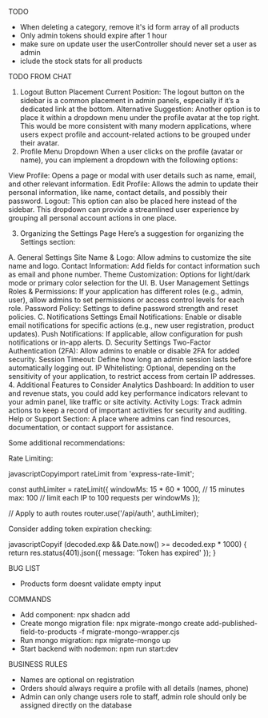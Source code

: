 TODO
- When deleting a category, remove it's id form array of all products
- Only admin tokens should expire after 1 hour
- make sure on update user the userController should never set a user as admin
- iclude the stock stats for all products

TODO FROM CHAT
1. Logout Button Placement
Current Position: The logout button on the sidebar is a common placement in admin panels, especially if it’s a dedicated link at the bottom.
Alternative Suggestion: Another option is to place it within a dropdown menu under the profile avatar at the top right. This would be more consistent with many modern applications, where users expect profile and account-related actions to be grouped under their avatar.
2. Profile Menu Dropdown
When a user clicks on the profile (avatar or name), you can implement a dropdown with the following options:

View Profile: Opens a page or modal with user details such as name, email, and other relevant information.
Edit Profile: Allows the admin to update their personal information, like name, contact details, and possibly their password.
Logout: This option can also be placed here instead of the sidebar.
This dropdown can provide a streamlined user experience by grouping all personal account actions in one place.

3. Organizing the Settings Page
Here’s a suggestion for organizing the Settings section:

A. General Settings
Site Name & Logo: Allow admins to customize the site name and logo.
Contact Information: Add fields for contact information such as email and phone number.
Theme Customization: Options for light/dark mode or primary color selection for the UI.
B. User Management Settings
Roles & Permissions: If your application has different roles (e.g., admin, user), allow admins to set permissions or access control levels for each role.
Password Policy: Settings to define password strength and reset policies.
C. Notifications Settings
Email Notifications: Enable or disable email notifications for specific actions (e.g., new user registration, product updates).
Push Notifications: If applicable, allow configuration for push notifications or in-app alerts.
D. Security Settings
Two-Factor Authentication (2FA): Allow admins to enable or disable 2FA for added security.
Session Timeout: Define how long an admin session lasts before automatically logging out.
IP Whitelisting: Optional, depending on the sensitivity of your application, to restrict access from certain IP addresses.
4. Additional Features to Consider
Analytics Dashboard: In addition to user and revenue stats, you could add key performance indicators relevant to your admin panel, like traffic or site activity.
Activity Logs: Track admin actions to keep a record of important activities for security and auditing.
Help or Support Section: A place where admins can find resources, documentation, or contact support for assistance.

Some additional recommendations:

Rate Limiting:

javascriptCopyimport rateLimit from 'express-rate-limit';

const authLimiter = rateLimit({
  windowMs: 15 * 60 * 1000, // 15 minutes
  max: 100 // limit each IP to 100 requests per windowMs
});

// Apply to auth routes
router.use('/api/auth', authLimiter);

Consider adding token expiration checking:

javascriptCopyif (decoded.exp && Date.now() >= decoded.exp * 1000) {
  return res.status(401).json({ message: 'Token has expired' });
}

BUG LIST
- Products form doesnt validate empty input

COMMANDS
- Add component: npx shadcn add
- Create mongo migration file: npx migrate-mongo create add-published-field-to-products -f migrate-mongo-wrapper.cjs
- Run mongo migration: npx migrate-mongo up
- Start backend with nodemon: npm run start:dev


BUSINESS RULES
- Names are optional on registration
- Orders should always require a profile with all details (names, phone)
- Admin can only change users role to staff, admin role should only be assigned directly on the database
